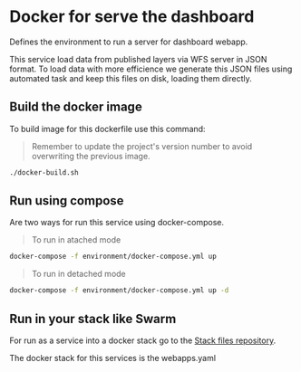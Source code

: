 # Docker for serve the dashboard

Defines the environment to run a server for dashboard webapp.

This service load data from published layers via WFS server in JSON format.
To load data with more efficience we generate this JSON files using automated task and keep this files on disk, loading them directly.

## Build the docker image

To build image for this dockerfile use this command:

 > Remember to update the project's version number to avoid overwriting the previous image.
 
```bash
./docker-build.sh
```

## Run using compose

Are two ways for run this service using docker-compose.

 > To run in atached mode

```bash
docker-compose -f environment/docker-compose.yml up
```

 > To run in detached mode

```bash
docker-compose -f environment/docker-compose.yml up -d
```

## Run in your stack like Swarm

For run as a service into a docker stack go to the [Stack files repository](https://github.com/terrabrasilis/docker-stacks).

The docker stack for this services is the webapps.yaml